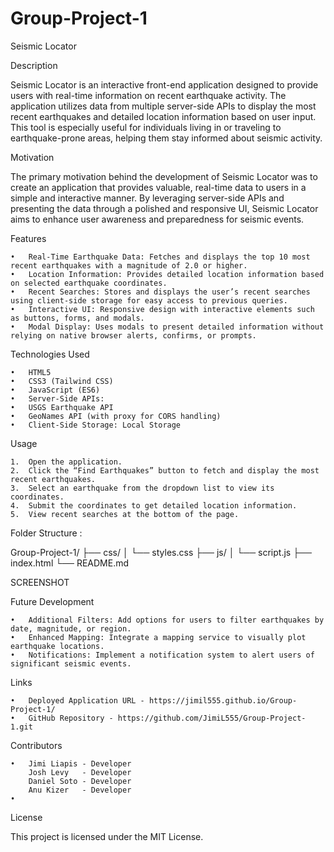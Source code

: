 # Group-Project-1

Seismic Locator

Description

Seismic Locator is an interactive front-end application designed to provide users with real-time information on recent earthquake activity. The application utilizes data from multiple server-side APIs to display the most recent earthquakes and detailed location information based on user input. This tool is especially useful for individuals living in or traveling to earthquake-prone areas, helping them stay informed about seismic activity.

Motivation

The primary motivation behind the development of Seismic Locator was to create an application that provides valuable, real-time data to users in a simple and interactive manner. By leveraging server-side APIs and presenting the data through a polished and responsive UI, Seismic Locator aims to enhance user awareness and preparedness for seismic events.

Features

	•	Real-Time Earthquake Data: Fetches and displays the top 10 most recent earthquakes with a magnitude of 2.0 or higher.
	•	Location Information: Provides detailed location information based on selected earthquake coordinates.
	•	Recent Searches: Stores and displays the user’s recent searches using client-side storage for easy access to previous queries.
	•	Interactive UI: Responsive design with interactive elements such as buttons, forms, and modals.
	•	Modal Display: Uses modals to present detailed information without relying on native browser alerts, confirms, or prompts.

Technologies Used

	•	HTML5
	•	CSS3 (Tailwind CSS)
	•	JavaScript (ES6)
	•	Server-Side APIs:
	•	USGS Earthquake API
	•	GeoNames API (with proxy for CORS handling)
	•	Client-Side Storage: Local Storage

Usage

	1.	Open the application.
	2.	Click the “Find Earthquakes” button to fetch and display the most recent earthquakes.
	3.	Select an earthquake from the dropdown list to view its coordinates.
	4.	Submit the coordinates to get detailed location information.
	5.	View recent searches at the bottom of the page.

Folder Structure :

Group-Project-1/
├── css/
│   └── styles.css
├── js/
│   └── script.js
├── index.html
└── README.md

SCREENSHOT

Future Development

	•	Additional Filters: Add options for users to filter earthquakes by date, magnitude, or region.
	•	Enhanced Mapping: Integrate a mapping service to visually plot earthquake locations.
	•	Notifications: Implement a notification system to alert users of significant seismic events.

Links

	•	Deployed Application URL - https://jimil555.github.io/Group-Project-1/
	•	GitHub Repository - https://github.com/JimiL555/Group-Project-1.git

Contributors

	•	Jimi Liapis - Developer
        Josh Levy   - Developer
        Daniel Soto - Developer
        Anu Kizer   - Developer
	•	

License

This project is licensed under the MIT License.